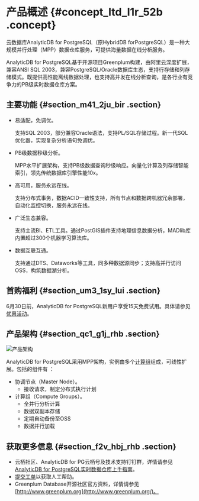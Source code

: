 # 产品概述 {#concept_ltd_l1r_52b .concept}

云数据库AnalyticDB for PostgreSQL（原HybridDB forPostgreSQL）是一种大规模并行处理（MPP）数据仓库服务，可提供海量数据在线分析服务。

AnalyticDB for PostgreSQL基于开源项目Greenplum构建，由阿里云深度扩展，兼容ANSI SQL 2003，兼容PostgreSQL/Oracle数据库生态，支持行存储和列存储模式。既提供高性能离线数据处理，也支持高并发在线分析查询，是各行业有竞争力的PB级实时数据仓库方案。

## 主要功能 {#section_m41_2ju_bir .section}

-   易适配，免调优。

    支持SQL 2003，部分兼容Oracle语法，支持PL/SQL存储过程。新一代SQL优化器，实现复杂分析语句免调优。

-   PB级数据秒级分析。

    MPP水平扩展架构，支持PB级数据查询秒级响应。向量化计算及列存储智能索引，领先传统数据库引擎性能10x。

-   高可用，服务永远在线。

    支持分布式事务，数据ACID一致性支持，所有节点和数据跨机器冗余部署，自动化监控切换，服务永远在线。

-   广泛生态兼容。

    支持主流BI、ETL工具。通过PostGIS插件支持地理信息数据分析，MADlib库内置超过300个机器学习算法库。

-   数据互联互通。

    支持通过DTS、Dataworks等工具，同多种数据源同步；支持高并行访问OSS，构筑数据湖分析。


## 首购福利 {#section_um3_1sy_lui .section}

6月30日前，AnalyticDB for PostgreSQL新用户享受15天免费试用。具体请参见[优惠活动](https://m.aliyun.com/markets/aliyun/act/mysql_discount#guid-1359059)。

## 产品架构 {#section_qc1_g1j_rhb .section}

![产品架构](http://static-aliyun-doc.oss-cn-hangzhou.aliyuncs.com/assets/img/16833/156050213846775_zh-CN.png)

AnalyticDB for PostgreSQL采用MPP架构，实例由多个[计算组](cn.zh-CN/产品简介/名词解释.md#)组成，可线性扩展。包括的组件有 ：

-   协调节点（Master Node）。
    -   接收请求，制定分布式执行计划
-   计算组（Compute Groups）。
    -   全并行分析计算
    -   数据双副本存储
    -   定期自动备份至OSS
    -   数据并行加载

## 获取更多信息 {#section_f2v_hbj_rhb .section}

-   云栖社区、AnalyticDB for PG云栖号及技术支持钉钉群，详情请参见[AnalyticDB for PostgreSQL实时数据仓库上手指南](https://yq.aliyun.com/articles/696196)。
-   [提交工单](https://workorder.console.aliyun.com/console.htm#/ticket/add?productCode=gpdb)以获取人工帮助。
-   Greenplum Database开源社区官方资料，详情请参见[http://www.greenplum.org](http://www.greenplum.org/)。


